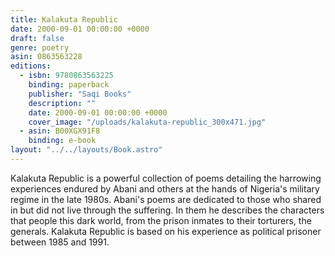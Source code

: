 ```yaml
---
title: Kalakuta Republic
date: 2000-09-01 00:00:00 +0000
draft: false
genre: poetry
asin: 0863563228
editions:
  - isbn: 9780863563225
    binding: paperback
    publisher: "Saqi Books"
    description: ""
    date: 2000-09-01 00:00:00 +0000
    cover_image: "/uploads/kalakuta-republic_300x471.jpg"
  - asin: B00XGX91F8
    binding: e-book
layout: "../../layouts/Book.astro"
---
```


Kalakuta Republic is a powerful collection of poems detailing the harrowing experiences endured by Abani and others at the hands of Nigeria's military regime in the late 1980s. Abani's poems are dedicated to those who shared in but did not live through the suffering. In them he describes the characters that people this dark world, from the prison inmates to their torturers, the generals. Kalakuta Republic is based on his experience as political prisoner between 1985 and 1991.
